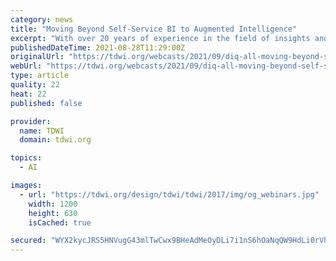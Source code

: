 ```yaml
---
category: news
title: "Moving Beyond Self-Service BI to Augmented Intelligence"
excerpt: "With over 20 years of experience in the field of insights and analytics, Satyakam Mohanty (Saty) is a firm believer that data science, artificial intelligence, and human ingenuity create the perfect concoction for building a data-driven enterprise."
publishedDateTime: 2021-08-28T11:29:00Z
originalUrl: "https://tdwi.org/webcasts/2021/09/diq-all-moving-beyond-self-service-bi-to-augmented-intelligence.aspx"
webUrl: "https://tdwi.org/webcasts/2021/09/diq-all-moving-beyond-self-service-bi-to-augmented-intelligence.aspx"
type: article
quality: 22
heat: 22
published: false

provider:
  name: TDWI
  domain: tdwi.org

topics:
  - AI

images:
  - url: "https://tdwi.org/design/tdwi/tdwi/2017/img/og_webinars.jpg"
    width: 1200
    height: 630
    isCached: true

secured: "WYX2kycJRS5HNVugG43mlTwCwx9BHeAdMeOyDLi7i1nS6hOaNqQW9HdLi0rVhK0o2iIRQVrn5lP384wluV7S/+FQVHJm0UNckzovy1yJYM6Cjp6VhynZK71XWcdAuFc6NPwRV2nEysncWrQyNdJAlMSrcW9xAfITUeLvKH7bdqlF/c36tO2cWv4yHUFu5KVs6pT54qCgeoNEPKG64xxykp/i8cIq6+0sy7MBJmwp147Xq4k6jAK53vRZyxPL3zdC7TjsqU8cLuOoZehplAjsWg4JlrXq5PUfKp9CjLsMung5vglfPY5QXtanwWptD8Qu3o3XZH41slY56NccPnO9PqcX2CY6y1ulETIXeUcnB50=;clhJYCnuRxXaFCWf3sGmXg=="
---
```


